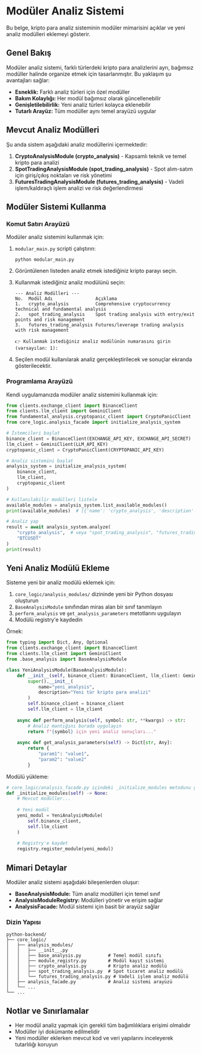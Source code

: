 # Modüler Analiz Sistemi

Bu belge, kripto para analiz sisteminin modüler mimarisini açıklar ve yeni analiz modülleri eklemeyi gösterir.

## Genel Bakış

Modüler analiz sistemi, farklı türlerdeki kripto para analizlerini ayrı, bağımsız modüller halinde organize etmek için tasarlanmıştır. Bu yaklaşım şu avantajları sağlar:

- **Esneklik:** Farklı analiz türleri için özel modüller
- **Bakım Kolaylığı:** Her modül bağımsız olarak güncellenebilir
- **Genişletilebilirlik:** Yeni analiz türleri kolayca eklenebilir
- **Tutarlı Arayüz:** Tüm modüller aynı temel arayüzü uygular

## Mevcut Analiz Modülleri

Şu anda sistem aşağıdaki analiz modüllerini içermektedir:

1. **CryptoAnalysisModule (crypto_analysis)** - Kapsamlı teknik ve temel kripto para analizi
2. **SpotTradingAnalysisModule (spot_trading_analysis)** - Spot alım-satım için giriş/çıkış noktaları ve risk yönetimi
3. **FuturesTradingAnalysisModule (futures_trading_analysis)** - Vadeli işlem/kaldıraçlı işlem analizi ve risk değerlendirmesi

## Modüler Sistemi Kullanma

### Komut Satırı Arayüzü

Modüler analiz sistemini kullanmak için:

1. `modular_main.py` scripti çalıştırın:
   ```
   python modular_main.py
   ```

2. Görüntülenen listeden analiz etmek istediğiniz kripto parayı seçin.

3. Kullanmak istediğiniz analiz modülünü seçin:
   ```
   --- Analiz Modülleri ---
   No.  Modül Adı                Açıklama                                           
   1.   crypto_analysis          Comprehensive cryptocurrency technical and fundamental analysis
   2.   spot_trading_analysis    Spot trading analysis with entry/exit points and risk management
   3.   futures_trading_analysis Futures/leverage trading analysis with risk management
   
   👉 Kullanmak istediğiniz analiz modülünün numarasını girin (varsayılan: 1): 
   ```

4. Seçilen modül kullanılarak analiz gerçekleştirilecek ve sonuçlar ekranda gösterilecektir.

### Programlama Arayüzü

Kendi uygulamanızda modüler analiz sistemini kullanmak için:

```python
from clients.exchange_client import BinanceClient
from clients.llm_client import GeminiClient
from fundamental_analysis.cryptopanic_client import CryptoPanicClient
from core_logic.analysis_facade import initialize_analysis_system

# İstemcileri başlat
binance_client = BinanceClient(EXCHANGE_API_KEY, EXCHANGE_API_SECRET)
llm_client = GeminiClient(LLM_API_KEY)
cryptopanic_client = CryptoPanicClient(CRYPTOPANIC_API_KEY)

# Analiz sistemini başlat
analysis_system = initialize_analysis_system(
    binance_client, 
    llm_client, 
    cryptopanic_client
)

# Kullanılabilir modülleri listele
available_modules = analysis_system.list_available_modules()
print(available_modules)  # [{'name': 'crypto_analysis', 'description': '...'}, ...]

# Analiz yap
result = await analysis_system.analyze(
    "crypto_analysis",  # veya "spot_trading_analysis", "futures_trading_analysis"
    "BTCUSDT"
)
print(result)
```

## Yeni Analiz Modülü Ekleme

Sisteme yeni bir analiz modülü eklemek için:

1. `core_logic/analysis_modules/` dizininde yeni bir Python dosyası oluşturun
2. `BaseAnalysisModule` sınıfından miras alan bir sınıf tanımlayın
3. `perform_analysis` ve `get_analysis_parameters` metotlarını uygulayın
4. Modülü registry'e kaydedin

Örnek:

```python
from typing import Dict, Any, Optional
from clients.exchange_client import BinanceClient
from clients.llm_client import GeminiClient
from .base_analysis import BaseAnalysisModule

class YeniAnalysisModule(BaseAnalysisModule):
    def __init__(self, binance_client: BinanceClient, llm_client: GeminiClient):
        super().__init__(
            name="yeni_analysis",
            description="Yeni tür kripto para analizi"
        )
        self.binance_client = binance_client
        self.llm_client = llm_client
    
    async def perform_analysis(self, symbol: str, **kwargs) -> str:
        # Analiz mantığını burada uygulayın
        return f"{symbol} için yeni analiz sonuçları..."
    
    async def get_analysis_parameters(self) -> Dict[str, Any]:
        return {
            "param1": "value1",
            "param2": "value2"
        }
```

Modülü yükleme:

```python
# core_logic/analysis_facade.py içindeki _initialize_modules metodunu güncelleyin:
def _initialize_modules(self) -> None:
    # Mevcut modüller...
    
    # Yeni modül
    yeni_modul = YeniAnalysisModule(
        self.binance_client,
        self.llm_client
    )
    
    # Registry'e kaydet
    registry.register_module(yeni_modul)
```

## Mimari Detaylar

Modüler analiz sistemi aşağıdaki bileşenlerden oluşur:

- **BaseAnalysisModule:** Tüm analiz modülleri için temel sınıf
- **AnalysisModuleRegistry:** Modülleri yönetir ve erişim sağlar
- **AnalysisFacade:** Modül sistemi için basit bir arayüz sağlar

### Dizin Yapısı

```
python-backend/
├── core_logic/
│   ├── analysis_modules/
│   │   ├── __init__.py
│   │   ├── base_analysis.py          # Temel modül sınıfı
│   │   ├── module_registry.py        # Modül kayıt sistemi
│   │   ├── crypto_analysis.py        # Kripto analiz modülü
│   │   ├── spot_trading_analysis.py  # Spot ticaret analiz modülü
│   │   └── futures_trading_analysis.py # Vadeli işlem analiz modülü
│   ├── analysis_facade.py            # Analiz sistemi arayüzü
│   └── ...
└── ...
```

## Notlar ve Sınırlamalar

- Her modül analiz yapmak için gerekli tüm bağımlılıklara erişimi olmalıdır
- Modüller iyi dokümante edilmelidir
- Yeni modüller eklerken mevcut kod ve veri yapılarını inceleyerek tutarlılığı koruyun 